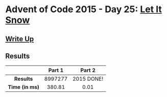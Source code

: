 # Advent of Code 2015 - Day 25: [Let It Snow](https://adventofcode.com/2015/day/25)

## [Write Up](https://codingap.github.io/advent-of-code/writeups/2015/day25)
## Results
|| **Part 1** | **Part 2** |
|:--:|:---:|:---:|
| **Results** | 8997277 | 2015 DONE! |
| **Time (in ms)** | 380.81 | 0.01 |
